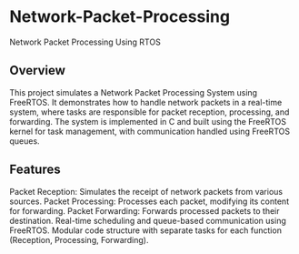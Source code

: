 # Network-Packet-Processing
Network Packet Processing Using RTOS

<h2>Overview</h2>
<p>This project simulates a Network Packet Processing System using FreeRTOS. It demonstrates how to handle network packets in a real-time system, where tasks are responsible for packet reception, processing, and forwarding. The system is implemented in C and built using the FreeRTOS kernel for task management, with communication handled using FreeRTOS queues.</p>

<h2>Features</h2>
<p></p>Packet Reception: Simulates the receipt of network packets from various sources.
Packet Processing: Processes each packet, modifying its content for forwarding.
Packet Forwarding: Forwards processed packets to their destination.
Real-time scheduling and queue-based communication using FreeRTOS.
Modular code structure with separate tasks for each function (Reception, Processing, Forwarding).</p>
